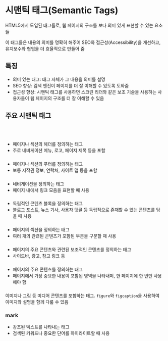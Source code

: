 # 시맨틱 태그(Semantic Tags)

HTML5에서 도입된 태그들로, 웹 페이지의 구조를 보다 의미 있게 표현할 수 있는 요소들

이 태그들은 내용의 의미를 명확히 해주어 SEO와 접근성(Accessibility)을 개선하고, 유지보수와 협업을 더 효율적으로 만들어 줌

## 특징

- 의미 있는 태그: 태그 자체가 그 내용을 의미를 설명
- SEO 향상: 검색 엔진이 페이지를 더 잘 이해할 수 있도록 도와줌
- 접근성 향상: 시맨틱 태그를 사용하면 스크린 리더와 같은 보조 기술을 사용하는 사용자들이 웹 페이지의 구조를 더 잘 이해할 수 있음

## 주요 시맨틱 태그

### <header>

- 페이지나 섹션의 헤더를 정의하는 태그
- 주로 네비게이션 메뉴, 로고, 페이지 제목 등을 포함

### <footer>

- 페이지나 섹션의 푸터를 정의하는 태그
- 보통 저작권 정보, 연락처, 사이트 맵 등을 포함

### <nav>

- 네비게이션을 정의하는 태그
- 페이지 내에서 링크 모음을 표현할 때 사용

### <article>

- 독립적인 콘텐츠 블록을 정의하는 태그
- 블로그 포스트, 뉴스 기사, 사용자 댓글 등 독립적으로 존재할 수 있는 콘텐츠를 담을 때 사용

### <section>

- 페이지의 섹션을 정의하는 태그
- 여러 개의 관련된 콘텐츠가 포함된 부분을 구분할 때 사용

### <aside>

- 페이지의 주요 콘텐츠와 관련된 보조적인 콘텐츠를 정의하는 태그
- 사이드바, 광고, 참고 링크 등

### <main>

- 페이지의 주요 콘텐츠를 정의하는 태그
- 페이지에서 가장 중요한 내용이 포함된 영역을 나타내며, 한 페이지에 한 번만 사용해야 함

### <figure>

이미지나 그림 등 미디어 콘텐츠를 포함하는 태그.
`figure`와 `figcaption`을 사용하여 이미지와 설명을 함께 다룰 수 있음

### mark

- 강조된 텍스트를 나타내는 태그
- 검색된 키워드나 중요한 단어를 하이라이트할 때 사용

